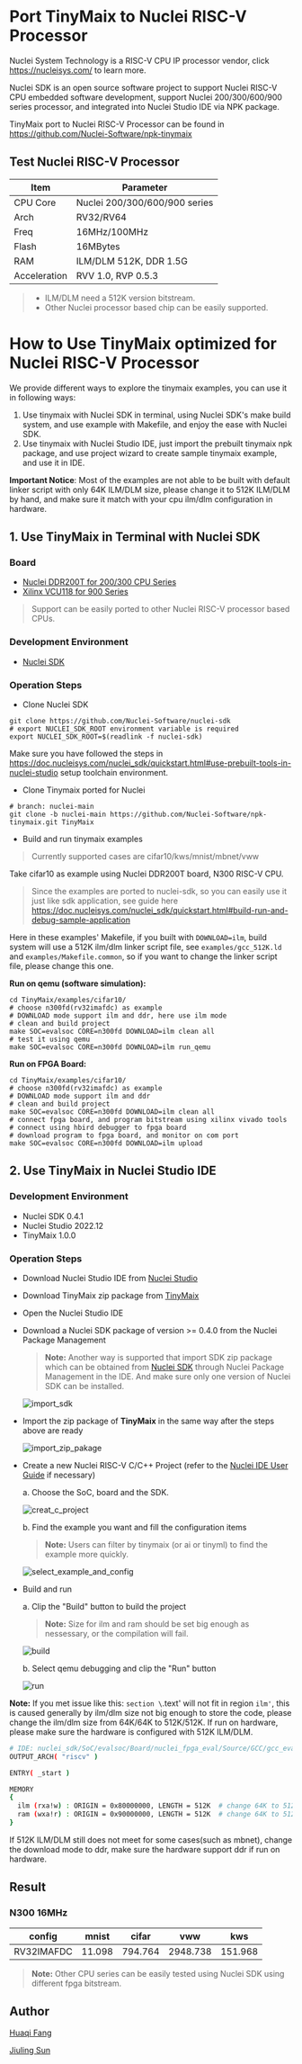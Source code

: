 # Port TinyMaix to Nuclei RISC-V Processor

Nuclei System Technology is a RISC-V CPU IP processor vendor, click https://nucleisys.com/ to learn more.

Nuclei SDK is an open source software project to support Nuclei RISC-V CPU embedded software development,
support Nuclei 200/300/600/900 series processor, and integrated into Nuclei Studio IDE via NPK package.

TinyMaix port to Nuclei RISC-V Processor can be found in https://github.com/Nuclei-Software/npk-tinymaix

## Test Nuclei RISC-V Processor

| Item         | Parameter      |
| ------------ | -------------- |
| CPU Core     | Nuclei 200/300/600/900 series |
| Arch         | RV32/RV64      |
| Freq         | 16MHz/100MHz   |
| Flash        | 16MBytes       |
| RAM          | ILM/DLM 512K, DDR 1.5G  |
| Acceleration | RVV 1.0, RVP 0.5.3    |

> - ILM/DLM need a 512K version bitstream.
> - Other Nuclei processor based chip can be easily supported.

# How to Use TinyMaix optimized for Nuclei RISC-V Processor

We provide different ways to explore the tinymaix examples, you can use it in following ways:

1. Use tinymaix with Nuclei SDK in terminal, using Nuclei SDK's make build system, and use example with Makefile,
   and enjoy the ease with Nuclei SDK.
2. Use tinymaix with Nuclei Studio IDE, just import the prebuilt tinymaix npk package, and use project wizard to
   create sample tinymaix example, and use it in IDE.

**Important Notice**: Most of the examples are not able to be built with default linker script with only 64K ILM/DLM
size, please change it to 512K ILM/DLM by hand, and make sure it match with your cpu ilm/dlm configuration in hardware.

## 1. Use TinyMaix in Terminal with Nuclei SDK

### Board

- [Nuclei DDR200T for 200/300 CPU Series](https://nucleisys.com/developboard.php#ddr200t)
- [Xilinx VCU118 for 900 Series](https://www.xilinx.com/products/boards-and-kits/vcu118.html)

> Support can be easily ported to other Nuclei RISC-V processor based CPUs.

### Development Environment

- [Nuclei SDK](https://github.com/Nuclei-Software/nuclei-sdk)

### Operation Steps

- Clone Nuclei SDK

~~~shell
git clone https://github.com/Nuclei-Software/nuclei-sdk
# export NUCLEI_SDK_ROOT environment variable is required
export NUCLEI_SDK_ROOT=$(readlink -f nuclei-sdk)
~~~

Make sure you have followed the steps in https://doc.nucleisys.com/nuclei_sdk/quickstart.html#use-prebuilt-tools-in-nuclei-studio setup toolchain environment.

- Clone Tinymaix ported for Nuclei

~~~shell
# branch: nuclei-main
git clone -b nuclei-main https://github.com/Nuclei-Software/npk-tinymaix.git TinyMaix
~~~

- Build and run tinymaix examples

> Currently supported cases are cifar10/kws/mnist/mbnet/vww

Take cifar10 as example using Nuclei DDR200T board, N300 RISC-V CPU.

> Since the examples are ported to nuclei-sdk, so you can easily
> use it just like sdk application, see guide here
> https://doc.nucleisys.com/nuclei_sdk/quickstart.html#build-run-and-debug-sample-application

Here in these examples' Makefile, if you built with `DOWNLOAD=ilm`, build system will use a 512K ilm/dlm linker script file,
see `examples/gcc_512K.ld` and `examples/Makefile.common`, so if you want to change the linker script file, please change
this one.

**Run on qemu (software simulation):**

~~~shell
cd TinyMaix/examples/cifar10/
# choose n300fd(rv32imafdc) as example
# DOWNLOAD mode support ilm and ddr, here use ilm mode
# clean and build project
make SOC=evalsoc CORE=n300fd DOWNLOAD=ilm clean all
# test it using qemu
make SOC=evalsoc CORE=n300fd DOWNLOAD=ilm run_qemu
~~~

**Run on FPGA Board:**

~~~shell
cd TinyMaix/examples/cifar10/
# choose n300fd(rv32imafdc) as example
# DOWNLOAD mode support ilm and ddr
# clean and build project
make SOC=evalsoc CORE=n300fd DOWNLOAD=ilm clean all
# connect fpga board, and program bitstream using xilinx vivado tools
# connect using hbird debugger to fpga board
# download program to fpga board, and monitor on com port
make SOC=evalsoc CORE=n300fd DOWNLOAD=ilm upload
~~~

## 2. Use TinyMaix in Nuclei Studio IDE

### Development Environment

- Nuclei SDK 0.4.1
- Nuclei Studio 2022.12
- TinyMaix 1.0.0

### Operation Steps

- Download Nuclei Studio IDE from [Nuclei Studio](https://www.rvmcu.com/nucleistudio.html)

- Download TinyMaix zip package from [TinyMaix](https://github.com/Nuclei-Software/npk-tinymaix/releases/tag/1.0.0)

- Open the Nuclei Studio IDE

- Download a Nuclei SDK package of version >= 0.4.0 from the Nuclei Package Management

  > **Note:**  Another way is supported that import SDK zip package which can be obtained from [Nuclei SDK](https://github.com/Nuclei-Software/nuclei-sdk) through Nuclei Package Management in the IDE. And make sure only one version of Nuclei SDK can be installed.

  ![import_sdk](images/import_sdk.png)

- Import the zip package of **TinyMaix** in the same way after the steps above are ready

  ![import_zip_pakage](images/import_zip_pakage.png)

- Create a new Nuclei RISC-V C/C++ Project (refer to the [Nuclei IDE User Guide](https://www.nucleisys.com/upload/files/doc/nucleistudio/Nuclei_Studio_User_Guide_202212.pdf ) if necessary)

  a. Choose the SoC, board and the SDK.

  ![creat_c_project](images/creat_c_project.png)

   b. Find the example you want and fill the configuration items

  > **Note:** Users can filter by tinymaix (or ai or tinyml) to find the example  more quickly.

  ![select_example_and_config](images/select_example_and_config.png)

- Build and run

   a. Clip the "Build" button to build the project

  > **Note:** Size for ilm and ram should be set big enough as nessessary, or the compilation will fail.

  ![build](images/build.png)

   b. Select qemu debugging and clip the "Run" button

  ![run](images/run.png)


**Note:** If you met issue like this: `section \`.text' will not fit in region `ilm'`, this is caused generally by ilm/dlm size not big enough to store the code, please change the ilm/dlm size from 64K/64K to 512K/512K. If run on hardware, please make sure the hardware is configured with 512K ILM/DLM.

~~~sh
# IDE: nuclei_sdk/SoC/evalsoc/Board/nuclei_fpga_eval/Source/GCC/gcc_evalsoc_ilm.ld
OUTPUT_ARCH( "riscv" )

ENTRY( _start )

MEMORY
{
  ilm (rxa!w) : ORIGIN = 0x80000000, LENGTH = 512K  # change 64K to 512K
  ram (wxa!r) : ORIGIN = 0x90000000, LENGTH = 512K  # change 64K to 512K
}
~~~

If 512K ILM/DLM still does not meet for some cases(such as mbnet), change the download mode to ddr, make sure the hardware support ddr if run on hardware.

## Result

### N300 16MHz

| config | mnist | cifar | vww  | kws |
| ------ | ----- | ----- | ------ | -------- |
| RV32IMAFDC | 11.098 | 794.764 | 2948.738 | 151.968 |

> **Note:** Other CPU series can be easily tested using Nuclei SDK
> using different fpga bitstream.

## Author

[Huaqi Fang](https://github.com/fanghuaqi)

[Jiuling Sun](https://github.com/sunjiuling)
